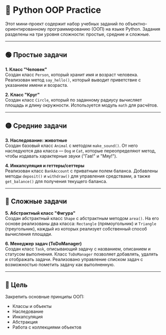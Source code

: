
# 🧠 Python OOP Practice

Этот мини-проект содержит набор учебных заданий по объектно-ориентированному программированию (ООП) на языке Python. Задания разделены на три уровня сложности: простые, средние и сложные.

---

## 🟢 Простые задачи

**1. Класс "Человек"**  
Создан класс `Person`, который хранит имя и возраст человека. Реализован метод `say_hello()`, который выводит приветствие с указанием имени и возраста.

**2. Класс "Круг"**  
Создан класс `Circle`, который по заданному радиусу вычисляет площадь и длину окружности. Используется модуль `math` для расчётов.

---

## 🟡 Средние задачи

**3. Наследование: животные**  
Создан базовый класс `Animal` с методом `make_sound()`. От него наследуются два класса — `Dog` и `Cat`, которые переопределяют метод, чтобы издавать характерные звуки ("Гав!" и "Мяу!").

**4. Инкапсуляция и геттеры/сеттеры**  
Реализован класс `BankAccount` с приватным полем баланса. Добавлены методы `deposit()` и `withdraw()` для управления средствами, а также `get_balance()` для получения текущего баланса.

---

## 🔴 Сложные задачи

**5. Абстрактный класс "Фигура"**  
Создан абстрактный класс `Shape` с абстрактным методом `area()`. На его основе реализованы два класса: `Rectangle` (прямоугольник) и `Triangle` (треугольник), каждый из которых реализует собственный способ вычисления площади.

**6. Менеджер задач (ToDoManager)**  
Создан класс `Task`, описывающий задачу с названием, описанием и статусом выполнения. Класс `ToDoManager` позволяет добавлять, удалять и отображать задачи. Реализовано управление списком задач с возможностью пометить задачу как выполненную.

---

## 🎯 Цель

Закрепить основные принципы ООП:
- Классы и объекты  
- Наследование  
- Инкапсуляция  
- Абстракция  
- Работа с коллекциями объектов
